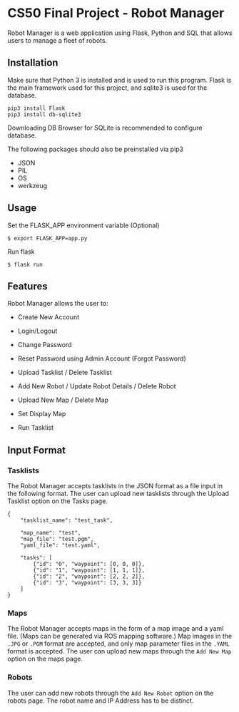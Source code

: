 # CS50 Final Project - Robot Manager
Robot Manager is a web application using Flask, Python and SQL that allows users to manage a fleet of robots. 

## Installation
Make sure that Python 3 is installed and is used to run this program. Flask is the main framework used for this project, and sqlite3 is used for the database.

```
pip3 install Flask
pip3 install db-sqlite3
```
Downloading DB Browser for SQLite is recommended to configure database.

The following packages should also be preinstalled via pip3
* JSON
* PIL
* OS
* werkzeug


## Usage

Set the FLASK_APP environment variable (Optional)
```
$ export FLASK_APP=app.py
```

Run flask
```
$ flask run
```

## Features
Robot Manager allows the user to:
* Create New Account
* Login/Logout
* Change Password 
* Reset Password using Admin Account (Forgot Password)

* Upload Tasklist / Delete Tasklist
* Add New Robot /  Update Robot Details / Delete Robot
* Upload New Map / Delete Map

* Set Display Map
* Run Tasklist

## Input Format
### Tasklists
The Robot Manager accepts tasklists in the JSON format as a file input in the following format. The user can upload new tasklists through the Upload Tasklist option on the Tasks page. 
```
{
    "tasklist_name": "test_task",

    "map_name": "test",
    "map_file": "test.pgm",
    "yaml_file": "test.yaml",

    "tasks": [
        {"id": "0", "waypoint": [0, 0, 0]},
        {"id": "1", "waypoint": [1, 1, 1]},
        {"id": "2", "waypoint": [2, 2, 2]},
        {"id": "3", "waypoint": [3, 3, 3]}
    ]
}
```

### Maps
The Robot Manager accepts maps in the form of a map image and a yaml file. (Maps can be generated via ROS mapping software.) Map images in the `.JPG` or `.PGM` format are accepted, and only map parameter files in the `.YAML` format is accepted. The user can upload new maps through the `Add New Map` option on the maps page.

### Robots
The user can add new robots through the `Add New Robot` option on the robots page. The robot name and IP Address has to be distinct.